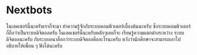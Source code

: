 # Nextbots
ในเลคเชอร์นี้นะครับเราก็จะมา ทำความรู้จักกับระบบคอมพิวเตอร์เบื้องต้นนะครับ ซึ่งระบบคอมพิวเตอร์ก็ถือว่าเป็นระบบดิจิตอลครับ ในเลคเชอร์นี้นะครับหลักๆเลยก็จะ เรียนรู้ความแตกต่างระหว่าง ระบบดิจิตอลนะครับ กับระบบอนาล็อกว่าระบบดิจิตอลคืออะไรนะครับ  หวังว่านักศึกษาจะสามารถเอาไปอธิบายให้เพื่อน ๆ ฟังได้นะครับ
